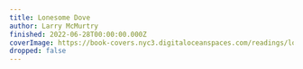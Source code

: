 ```yaml
---
title: Lonesome Dove
author: Larry McMurtry
finished: 2022-06-28T00:00:00.000Z
coverImage: https://book-covers.nyc3.digitaloceanspaces.com/readings/lonesome-dove-01.jpg
dropped: false
---
```


